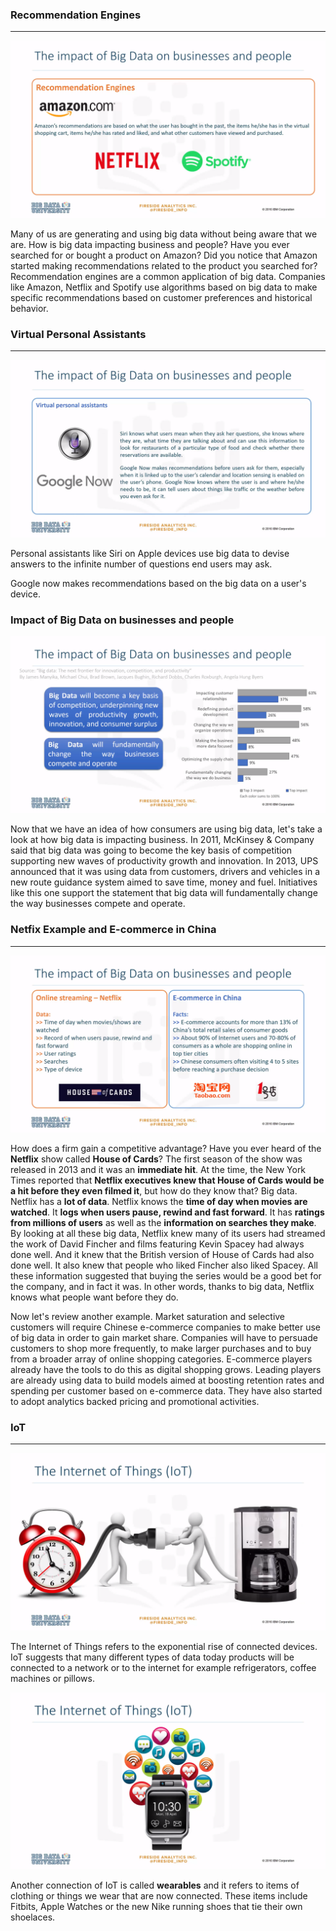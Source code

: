 ### Recommendation Engines
***
![](img/1.1.png)

Many of us are generating and using big data without being aware that we are. How is big data impacting business and people? Have you ever searched for or bought a product on Amazon? Did you notice that Amazon started making recommendations related to the product you searched for? Recommendation engines are a common application of big data. Companies like Amazon, Netflix and Spotify use algorithms based on big data to make specific recommendations based on customer preferences and historical behavior. 

### Virtual Personal Assistants
***

![](img/1.2.png)

Personal assistants like Siri on Apple devices use big data to devise answers to the infinite number of questions end users may ask. 

Google now makes recommendations based on the big data on a user's device. 

### Impact of Big Data on businesses and people

![](img/1.3.png)

Now that we have an idea of how consumers are using big data, let's take a look at how big data is impacting business. In 2011, McKinsey & Company said that big data was going to become the key basis of competition supporting new waves of productivity growth and innovation. In 2013, UPS announced that it was using data from customers, drivers and vehicles in a new route guidance system aimed to save time, money and fuel. Initiatives like this one support the statement that big data will fundamentally change the way businesses compete and operate. 

### Netfix Example and E-commerce in China
***

![](img/1.4.png)

How does a firm gain a competitive advantage? Have you ever heard of the **Netflix** show called **House of Cards**? The first season of the show was released in 2013 and it was an **immediate hit**. At the time, the New York Times reported that **Netflix executives knew that House of Cards would be a hit before they even filmed it**, but how do they know that? Big data. Netflix has a **lot of data**. Netflix knows the **time of day when movies are watched**. It **logs when users pause, rewind and fast forward**. It has **ratings from millions of users** as well as the **information on searches they make**. By looking at all these big data, Netflix knew many of its users had streamed the work of David Fincher and films featuring Kevin Spacey had always done well. And it knew that the British version of House of Cards had also done well. It also knew that people who liked Fincher also liked Spacey. All these information suggested that buying the series would be a good bet for the company, and in fact it was. In other words, thanks to big data, Netflix knows what people want before they do. 


Now let's review another example. Market saturation and selective customers will require Chinese e-commerce companies to make better use of big data in order to gain market share. Companies will have to persuade customers to shop more frequently, to make larger purchases and to buy from a broader array of online shopping categories. E-commerce players already have the tools to do this as digital shopping grows. Leading players are already using data to build models aimed at boosting retention rates and spending per customer based on e-commerce data. They have also started to adopt analytics backed pricing and promotional activities. 

### IoT
***

![](img/1.5.png)

The Internet of Things refers to the exponential rise of connected devices. IoT suggests that many different types of data today products will be connected to a network or to the internet for example refrigerators, coffee machines or pillows. 

![](img/1.6.png)

Another connection of IoT is called **wearables** and it refers to items of clothing or things we wear that are now connected. These items include Fitbits, Apple Watches or the new Nike running shoes that tie their own shoelaces.